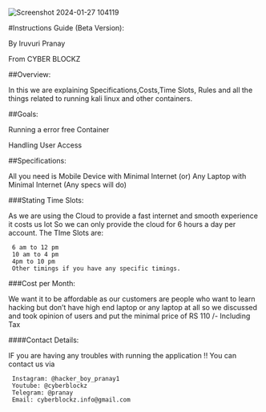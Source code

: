  ![Screenshot 2024-01-27 104119](https://github.com/pranay-root/cloud-kali/assets/54328625/0566aac0-b1df-4f8d-a067-671be38e2c8a)


#Instructions Guide (Beta Version):

 By Iruvuri Pranay
 
 From CYBER BLOCKZ
 
##Overview:

 In this we are explaining Specifications,Costs,Time Slots, Rules and all the things related to running kali linux and other containers.
 
##Goals:

 Running a error free Container

 Handling User Access 
 
##Specifications:

 All you need is 
 Mobile Device with Minimal Internet (or)
 Any Laptop with Minimal Internet (Any specs will do)

###Stating Time Slots:

 As we are using the Cloud to provide a fast internet and smooth experience it costs us lot
 So we can only provide the cloud for 6 hours a day per account. 
 The TIme Slots are:
 
 ```
  6 am to 12 pm
  10 am to 4 pm
  4pm to 10 pm
  Other timings if you have any specific timings.
```

###Cost per Month:

 We want it to be affordable as our customers are people who want to learn hacking but don’t have high end laptop or any laptop at all so we discussed and took opinion of users and put the minimal price of RS 110 /- Including Tax
 



####Contact Details:

IF you are having any troubles with running the application !!
You can contact us via

```
 Instagram: @hacker_boy_pranay1 
 Youtube: @cyberblockz   
 Telegram: @pranay
 Email: cyberblockz.info@gmail.com
```
